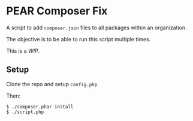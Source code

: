# PEAR Composer Fix

A script to add `composer.json` files to all packages within an organization.

The objective is to be able to run this script multiple times.

This is a _WIP_.

## Setup

Clone the repo and setup `config.php`.

Then:

```
$ ./composer.phar install
$ ./script.php
```

